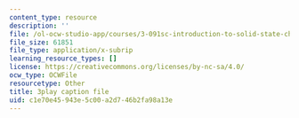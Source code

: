 ```yaml
---
content_type: resource
description: ''
file: /ol-ocw-studio-app/courses/3-091sc-introduction-to-solid-state-chemistry-fall-2010/c1e70e45943e5c00a2d746b2fa98a13e_fFg4uXMpnV0.vtt
file_size: 61851
file_type: application/x-subrip
learning_resource_types: []
license: https://creativecommons.org/licenses/by-nc-sa/4.0/
ocw_type: OCWFile
resourcetype: Other
title: 3play caption file
uid: c1e70e45-943e-5c00-a2d7-46b2fa98a13e
---
```


